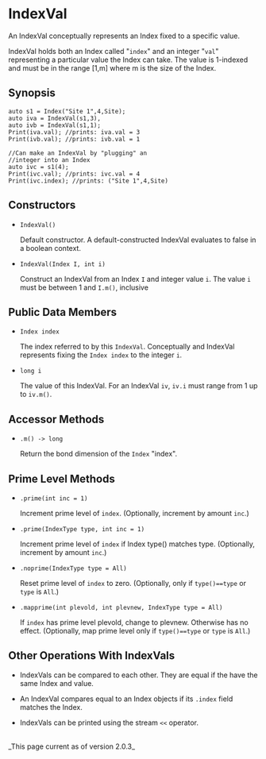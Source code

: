 # IndexVal #

An IndexVal conceptually represents an Index fixed to a specific value.

IndexVal holds both an Index called "`index`" and 
an integer "`val`" representing a particular value the Index can take.
The value is 1-indexed and must be in the range [1,m] where m is the size
of the Index.


## Synopsis

    auto s1 = Index("Site 1",4,Site);
    auto iva = IndexVal(s1,3),
    auto ivb = IndexVal(s1,1);
    Print(iva.val); //prints: iva.val = 3
    Print(ivb.val); //prints: ivb.val = 1

    //Can make an IndexVal by "plugging" an
    //integer into an Index
    auto ivc = s1(4);
    Print(ivc.val); //prints: ivc.val = 4
    Print(ivc.index); //prints: ("Site 1",4,Site)


## Constructors ##

* `IndexVal()`

  Default constructor. A default-constructed IndexVal evaluates to false in a boolean context.

* `IndexVal(Index I, int i)`

  Construct an IndexVal from an Index `I` and integer value `i`.
  The value `i` must be between 1 and `I.m()`, inclusive

## Public Data Members ##

* `Index index`

  The index referred to by this `IndexVal`. 
  Conceptually and IndexVal represents fixing the `Index index` to the integer `i`.

* `long i`

  The value of this IndexVal. For an IndexVal `iv`, `iv.i` must range from 1 up to `iv.m()`.

## Accessor Methods ##

* `.m() -> long` 

  Return the bond dimension of the `Index` "index".

## Prime Level Methods ##

* `.prime(int inc = 1)`  

  Increment prime level of `index`. (Optionally, increment by amount `inc`.)

* `.prime(IndexType type, int inc = 1)`  

  Increment prime level of `index` if Index type() matches type. (Optionally, increment by amount `inc`.)

* `.noprime(IndexType type = All)`  

  Reset prime level of `index` to zero. (Optionally, only if `type()==type` or `type` is `All`.)

* `.mapprime(int plevold, int plevnew, IndexType type = All)`  

  If `index` has prime level plevold, change to plevnew. 
  Otherwise has no effect. (Optionally, map prime level only if `type()==type` or `type` is `All`.)

## Other Operations With IndexVals

* IndexVals can be compared to each other. They are equal if the have the same Index and value.

* An IndexVal compares equal to an Index objects if its `.index` field matches the Index.

* IndexVals can be printed using the stream `<<` operator.


<br/>
_This page current as of version 2.0.3_
